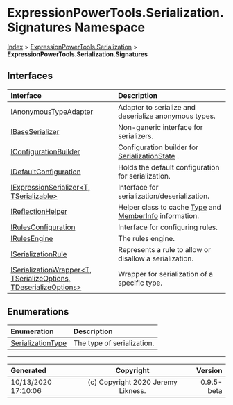 ﻿# ExpressionPowerTools.Serialization.Signatures Namespace

[Index](../index.md) > [ExpressionPowerTools.Serialization](ExpressionPowerTools.Serialization.a.md) > **ExpressionPowerTools.Serialization.Signatures**

## Interfaces

| Interface | Description |
| :-- | :-- |
| [IAnonymousTypeAdapter](ExpressionPowerTools.Serialization.Signatures.IAnonymousTypeAdapter.i.md) | Adapter to serialize and deserialize anonymous types. |
| [IBaseSerializer](ExpressionPowerTools.Serialization.Signatures.IBaseSerializer.i.md) | Non-generic interface for serializers. |
| [IConfigurationBuilder](ExpressionPowerTools.Serialization.Signatures.IConfigurationBuilder.i.md) | Configuration builder for [SerializationState](ExpressionPowerTools.Serialization.Serializers.SerializationState.cs.md) . |
| [IDefaultConfiguration](ExpressionPowerTools.Serialization.Signatures.IDefaultConfiguration.i.md) | Holds the default configuration for serialization. |
| [IExpressionSerializer&lt;T, TSerializable>](ExpressionPowerTools.Serialization.Signatures.IExpressionSerializer`2.i.md) | Interface for serialization/deserialization. |
| [IReflectionHelper](ExpressionPowerTools.Serialization.Signatures.IReflectionHelper.i.md) | Helper class to cache [Type](https://docs.microsoft.com/dotnet/api/system.type) and [MemberInfo](https://docs.microsoft.com/dotnet/api/system.reflection.memberinfo) information. |
| [IRulesConfiguration](ExpressionPowerTools.Serialization.Signatures.IRulesConfiguration.i.md) | Interface for configuring rules. |
| [IRulesEngine](ExpressionPowerTools.Serialization.Signatures.IRulesEngine.i.md) | The rules engine. |
| [ISerializationRule](ExpressionPowerTools.Serialization.Signatures.ISerializationRule.i.md) | Represents a rule to allow or disallow a serialization. |
| [ISerializationWrapper&lt;T, TSerializeOptions, TDeserializeOptions>](ExpressionPowerTools.Serialization.Signatures.ISerializationWrapper`3.i.md) | Wrapper for serialization of a specific type. |

## Enumerations

| Enumeration | Description |
| :-- | :-- |
| [SerializationType](ExpressionPowerTools.Serialization.Signatures.SerializationType.cs.md) | The type of serialization. |


---

| Generated | Copyright | Version |
| :-- | :-: | --: |
| 10/13/2020 17:10:06 | (c) Copyright 2020 Jeremy Likness. | 0.9.5-beta |
